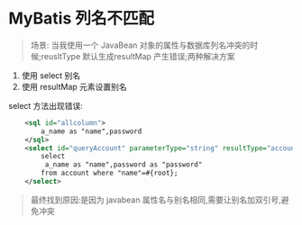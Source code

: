# MyBatis 列名不匹配
> 场景: 当我使用一个 JavaBean 对象的属性与数据库列名冲突的时候;reusltType 默认生成resultMap 产生错误;两种解决方案

1. 使用 select 别名
2. 使用 resultMap 元素设置别名

select 方法出现错误:

```xml
	<sql id="allcolumn">
        a_name as "name",password
    </sql>
    <select id="queryAccount" parameterType="string" resultType="account">
        select
         a_name as "name",password as "password"
        from account where "name"=#{root};
    </select>
```

> 最终找到原因:是因为 javabean 属性名与别名相同,需要让别名加双引号,避免冲突
